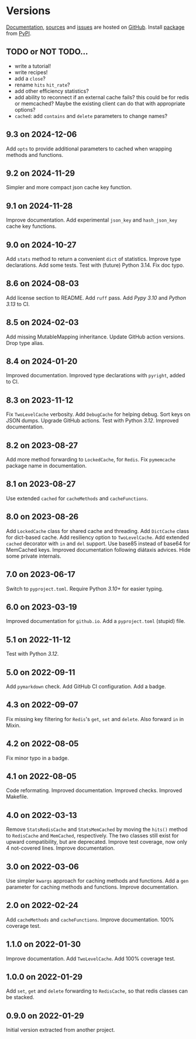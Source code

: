 # Versions

[Documentation](https://zx80.github.io/cachetools-utils/),
[sources](https://github.com/zx80/cachetools-utils) and
[issues](https://github.com/zx80/cachetools-utils/issues)
are hosted on [GitHub](https://github.com).
Install [package](https://pypi.org/project/CacheToolsUtils/) from
[PyPI](https://pypi.org/).

## TODO or NOT TODO…

- write a tutorial!
- write recipes!
- add a `close`?
- rename `hits`  `hit_rate`?
- add other efficiency statistics?
- add ability to reconnect if an external cache fails?
  this could be for redis or memcached?
  Maybe the existing client can do that with appropriate options?
- `cached`: add `contains` and `delete` parameters to change names?

## 9.3 on 2024-12-06

Add `opts` to provide additional parameters to cached when wrapping methods
and functions.

## 9.2 on 2024-11-29

Simpler and more compact json cache key function.

## 9.1 on 2024-11-28

Improve documentation.
Add experimental `json_key` and `hash_json_key` cache key functions.

## 9.0 on 2024-10-27

Add `stats` method to return a convenient `dict` of statistics.
Improve type declarations.
Add some tests.
Test with (future) Python 3.14.
Fix doc typo.

## 8.6 on 2024-08-03

Add license section to README.
Add `ruff` pass.
Add _Pypy 3.10_ and _Python 3.13_ to CI.

## 8.5 on 2024-02-03

Add missing MutableMapping inheritance.
Update GitHub action versions.
Drop type alias.

## 8.4 on 2024-01-20

Improved documentation.
Improved type declarations with `pyright`, added to CI.

## 8.3 on 2023-11-12

Fix `TwoLevelCache` verbosity.
Add `DebugCache` for helping debug.
Sort keys on JSON dumps.
Upgrade GitHub actions.
Test with Python *3.12*.
Improved documentation.

## 8.2 on 2023-08-27

Add more method forwarding to `LockedCache`, for `Redis`.
Fix `pymemcache` package name in documentation.

## 8.1 on 2023-08-27

Use extended `cached` for `cacheMethods` and `cacheFunctions`.

## 8.0 on 2023-08-26

Add `LockedCache` class for shared cache and threading.
Add `DictCache` class for dict-based cache.
Add resiliency option to `TwoLevelCache`.
Add extended `cached` decorator with `in` and `del` support.
Use base85 instead of base64 for MemCached keys.
Improved documentation following diátaxis advices.
Hide some private internals.

## 7.0 on 2023-06-17

Switch to `pyproject.toml`.
Require Python *3.10+* for easier typing.

## 6.0 on 2023-03-19

Improved documentation for `github.io`.
Add a `pyproject.toml` (stupid) file.

## 5.1 on 2022-11-12

Test with Python *3.12*.

## 5.0 on 2022-09-11

Add `pymarkdown` check.
Add GitHub CI configuration.
Add a badge.

## 4.3 on 2022-09-07

Fix missing key filtering for `Redis`'s `get`, `set` and `delete`.
Also forward `in` in Mixin.

## 4.2 on 2022-08-05

Fix minor typo in a badge.

## 4.1 on 2022-08-05

Code reformating.
Improved documentation.
Improved checks.
Improved Makefile.

## 4.0 on 2022-03-13

Remove `StatsRedisCache` and `StatsMemCached` by moving the `hits()` method
to `RedisCache` and `MemCached`, respectively.
The two classes still exist for upward compatibility, but are deprecated.
Improve test coverage, now only 4 not-covered lines.
Improve documentation.

## 3.0 on 2022-03-06

Use simpler `kwargs` approach for caching methods and functions.
Add a `gen` parameter for caching methods and functions.
Improve documentation.

## 2.0 on 2022-02-24

Add `cacheMethods` and `cacheFunctions`.
Improve documentation.
100% coverage test.

## 1.1.0 on 2022-01-30

Improve documentation.
Add `TwoLevelCache`.
Add 100% coverage test.

## 1.0.0 on 2022-01-29

Add `set`, `get` and `delete` forwarding to `RedisCache`, so that redis
classes can be stacked.

## 0.9.0 on 2022-01-29

Initial version extracted from another project.
